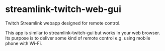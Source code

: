 # streamlink-twitch-web-gui
Twitch Streamlink webapp designed for remote control.

This app is similar to streamlink-twitch-gui but works in your web browser.\
Its purpose is to deliver some kind of remote control e.g. using mobile phone with Wi-Fi.
